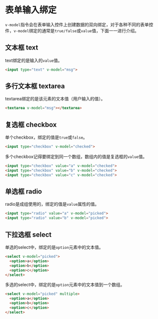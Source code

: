 # 表单输入绑定

`v-model`指令会在表单输入控件上创建数据的双向绑定，对于各种不同的表单控件，`v-model`绑定的通常是`true/false`或`value`值，下面一一进行介绍。

## 文本框 text

text绑定的是输入的`value`值。

```html
<input type="text" v-model="msg">
```

## 多行文本框 textarea

textarea绑定的是该元素的文本值（用户输入的值）。

```html
<textarea v-model="msg"></textarea>
```

## 复选框 checkbox

单个checkbox，绑定的值是`true`或`false`。

```html
<input type="checkbox" v-model="checked">
```

多个checkbox记得要绑定到同一个数组，数组内的值是复选框的`value`值。

```html
<input type="checkbox" value="a" v-model="checked">
<input type="checkbox" value="b" v-model="checked">
<input type="checkbox" value="c" v-model="checked">
```

## 单选框 radio

radio是成组使用的，绑定的值是`value`属性的值。

```html
<input type="radio" value="a" v-model="picked">
<input type="radio" value="b" v-model="picked">
```

## 下拉选框 select

单选的select中，绑定的是`option`元素中的文本值。

```html
<select v-model="picked">
  <option>a</option>
  <option>b</option>
  <option>c</option>
</select>
```

多选的select中，绑定的是`option`元素中的文本值到一个数组。

```html
<select v-model="picked" multiple>
  <option>a</option>
  <option>b</option>
  <option>c</option>
</select>
```
